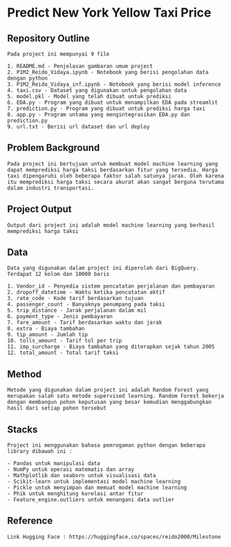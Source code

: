# Predict New York Yellow Taxi Price

## Repository Outline
`Pada project ini mempunyai 9 file`

```
1. README.md - Penjelasan gambaran umum project
2. P1M2_Reido_Vidaya.ipynb - Notebook yang berisi pengolahan data dengan python
3. P1M2_Reido_Vidaya_inf.ipynb - Notebook yang berisi model inference
4. taxi.csv - Dataset yang digunakan untuk pengolahan data
5. model.pkl - Model yang telah dibuat untuk prediksi
6. EDA.py - Program yang dibuat untuk menampilkan EDA pada streamlit
7. prediction.py - Program yang dibuat untuk prediksi harga taxi
8. app.py - Program untama yang mengintegrasikan EDA.py dan prediction.py
9. url.txt - Berisi url dataset dan url deploy

```

## Problem Background
`Pada project ini bertujuan untuk membuat model machine learning yang dapat memprediksi harga taksi berdasarkan fitur yang tersedia. Harga taxi dipengaruhi oleh beberapa faktor salah satunya jarak. Oleh karena itu memprediksi harga taksi secara akurat akan sangat berguna terutama dalam industri transportasi.`

## Project Output
`Output dari project ini adalah model machine learning yang berhasil memprediksi harga taksi`

## Data
`Data yang digunakan dalam project ini diperoleh dari BigQuery. Terdapat 12 kolom dan 10000 baris `

```
1. Vendor_id - Penyedia sistem pencatatan perjalanan dan pembayaran
2. dropoff_datetime - Waktu ketika pencatatan aktif
3. rate_code - Kode tarif berdasarkan tujuan
4. passenger_count - Banyaknya penumpang pada taksi
5. trip_distance - Jarak perjalanan dalam mil
6. payment_type - Jenis pembayaran
7. fare_amount - Tarif berdasarkan waktu dan jarak
8. extra - Biaya tambahan
9. tip_amount - Jumlah tip
10. tolls_amount - Tarif tol per trip
11. imp_surcharge - Biaya tambahan yang diterapkan sejak tahun 2005
12. total_amount - Total tarif taksi
```

## Method
`Metode yang digunakan dalam project ini adalah Random Forest yang merupakan salah satu metode supervised learning. Random Forest bekerja dengan membangun pohon keputusan yang besar kemudian menggabungkan hasil dari setiap pohon tersebut`

## Stacks
`Project ini menggunakan bahasa pemrogaman python dengan beberapa library dibawah ini :`

```
- Pandas untuk manipulasi data
- NumPy untuk operasi matematis dan array
- Mathplotlib dan seaborn untuk visualisasi data
- Scikit-learn untuk implementasi model machine learning
- Pickle untuk menyimpan dan memuat model machine learning
- Phik untuk menghitung korelasi antar fitur
- Feature_engine.outliers untuk menangani data outlier
```

## Reference
`Link Hugging Face : https://huggingface.co/spaces/reido2000/Milestone `

